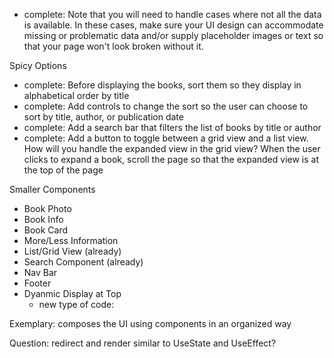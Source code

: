 - complete: Note that you will need to handle cases where not all the data is available. In these cases, 
make sure your UI design can accommodate missing or problematic data and/or supply placeholder images or 
text so that your page won't look broken without it. 

Spicy Options
- complete: Before displaying the books, sort them so they display in alphabetical order by title
- complete: Add controls to change the sort so the user can choose to sort by title, author, or publication date
- complete: Add a search bar that filters the list of books by title or author
- complete: Add a button to toggle between a grid view and a list view. How will you handle the expanded view in the grid view?
When the user clicks to expand a book, scroll the page so that the expanded view is at the top of the page

Smaller Components
- Book Photo
- Book Info
- Book Card
- More/Less Information
- List/Grid View (already)
- Search Component (already)
- Nav Bar
- Footer
- Dyanmic Display at Top
    - new type of code: 


Exemplary: composes the UI using components in an organized way

Question: redirect and render similar to UseState and UseEffect?